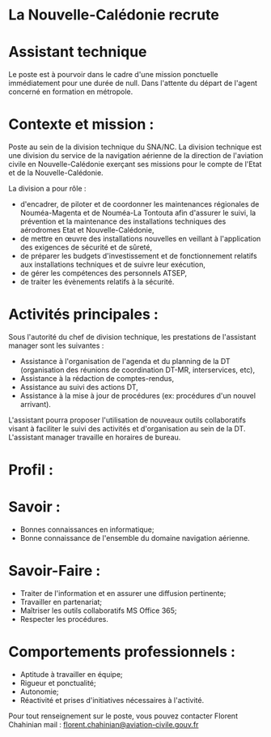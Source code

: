 # La Nouvelle-Calédonie recrute

# Assistant technique

Le poste est à pourvoir dans le cadre d'une mission ponctuelle immédiatement pour une durée de null. Dans l'attente du départ de l'agent concerné en formation en métropole.

# Contexte et mission :

Poste au sein de la division technique du SNA/NC. La division technique est une division du service de la navigation aérienne de la direction de l'aviation civile en Nouvelle-Calédonie exerçant ses missions pour le compte de l'Etat et de la Nouvelle-Calédonie.

La division a pour rôle :

- d'encadrer, de piloter et de coordonner les maintenances régionales de Nouméa-Magenta et de Nouméa-La Tontouta afin d'assurer le suivi, la prévention et la maintenance des installations techniques des aérodromes Etat et Nouvelle-Calédonie,
- de mettre en œuvre des installations nouvelles en veillant à l'application des exigences de sécurité et de sûreté,
- de préparer les budgets d'investissement et de fonctionnement relatifs aux installations techniques et de suivre leur exécution,
- de gérer les compétences des personnels ATSEP,
- de traiter les évènements relatifs à la sécurité.

# Activités principales :

Sous l'autorité du chef de division technique, les prestations de l'assistant manager sont les suivantes :

- Assistance à l'organisation de l'agenda et du planning de la DT (organisation des réunions de coordination DT-MR, interservices, etc),
- Assistance à la rédaction de comptes-rendus,
- Assistance au suivi des actions DT,
- Assistance à la mise à jour de procédures (ex: procédures d'un nouvel arrivant).

L'assistant pourra proposer l'utilisation de nouveaux outils collaboratifs visant à faciliter le suivi des activités et d'organisation au sein de la DT. L'assistant manager travaille en horaires de bureau.

# Profil :

# Savoir :

- Bonnes connaissances en informatique;
- Bonne connaissance de l'ensemble du domaine navigation aérienne.

# Savoir-Faire :

- Traiter de l'information et en assurer une diffusion pertinente;
- Travailler en partenariat;
- Maîtriser les outils collaboratifs MS Office 365;
- Respecter les procédures.

# Comportements professionnels :

- Aptitude à travailler en équipe;
- Rigueur et ponctualité;
- Autonomie;
- Réactivité et prises d'initiatives nécessaires à l'activité.

Pour tout renseignement sur le poste, vous pouvez contacter Florent Chahinian mail : florent.chahinian@aviation-civile.gouv.fr